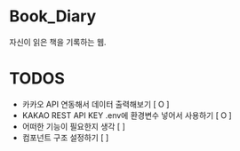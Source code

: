 # Book_Diary

자신이 읽은 책을 기록하는 웹.

# TODOS

-   카카오 API 연동해서 데이터 출력해보기 [ O ]
-   KAKAO REST API KEY .env에 환경변수 넣어서 사용하기 [ O ]
-   어떠한 기능이 필요한지 생각 [ ]
-   컴포넌트 구조 설정하기 [ ]
